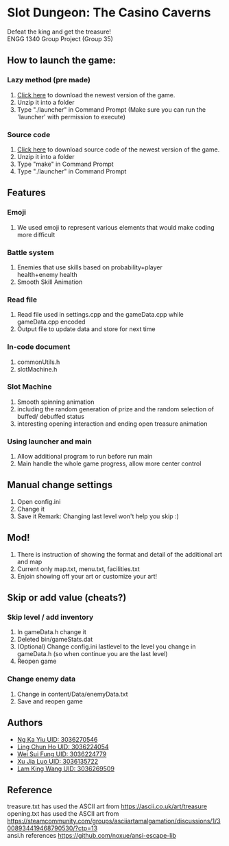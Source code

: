 # Slot Dungeon: The Casino Caverns
Defeat the king and get the treasure! <br />
ENGG 1340 Group Project (Group 35)


## How to launch the game:
### Lazy method (pre made)
 1. [Click here](https://github.com/DickyLing/ENGG1340-Group-Project/releases/tag/0.0.1) to download the newest version of the game.
 2. Unzip it into a folder
 3. Type "./launcher" in Command Prompt (Make sure you can run the 'launcher' with permission to execute)

### Source code
 1. [Click here](https://github.com/DickyLing/ENGG1340-Group-Project/releases/tag/0.0.1) to download source code of the newest version of the game.
 2. Unzip it into a folder
 3. Type "make" in Command Prompt
 3. Type "./launcher" in Command Prompt

## Features
### Emoji 
  1. We used emoji to represent various elements that would make coding more difficult
### Battle system 
  1. Enemies that use skills based on probability+player health+enemy health
  2. Smooth Skill Animation
### Read file
  1. Read file used in settings.cpp and the gameData.cpp while gameData.cpp encoded
  2. Output file to update data and store for next time
### In-code document
  1. commonUtils.h
  2. slotMachine.h
### Slot Machine
  1. Smooth spinning animation
  2. including the random generation of prize and the random selection of buffed/ debuffed status
  3. interesting opening interaction and ending open treasure animation
### Using launcher and main
  1. Allow additional program to run before run main
  2. Main handle the whole game progress, allow more center control


## Manual change settings
 1. Open config.ini
 2. Change it
 3. Save it
 Remark: Changing last level won't help you skip :)


## Mod!
 1. There is instruction of showing the format and detail of the additional art and map
 2. Current only map.txt, menu.txt, facilities.txt
 3. Enjoin showing off your art or customize your art!


## Skip or add value (cheats?)
### Skip level / add inventory
 1. In gameData.h change it
 2. Deleted bin/gameStats.dat
 3. (Optional) Change config.ini lastlevel to the level you change in gameData.h (so when continue you are the last level)
 4. Reopen game
### Change enemy data
 1. Change in content/Data/enemyData.txt
 2. Save and reopen game

## Authors

- [Ng Ka Yiu UID: 3036270546](https://github.com/CyberKittenLoL)
- [Ling Chun Ho UID: 3036224054](https://github.com/DickyLing)
- [Wei Sui Fung UID: 3036224779](https://github.com/kkwei0331)
- [Xu Jia Luo UID: 3036135722](https://github.com/goldentrouser)
- [Lam King Wang UID: 3036269509](https://github.com/GeziILam)


## Reference
treasure.txt has used the ASCII art from https://ascii.co.uk/art/treasure <br />
opening.txt has used the ASCII art from https://steamcommunity.com/groups/asciiartamalgamation/discussions/1/3008934419468790530/?ctp=13 <br />
ansi.h references https://github.com/noxue/ansi-escape-lib


